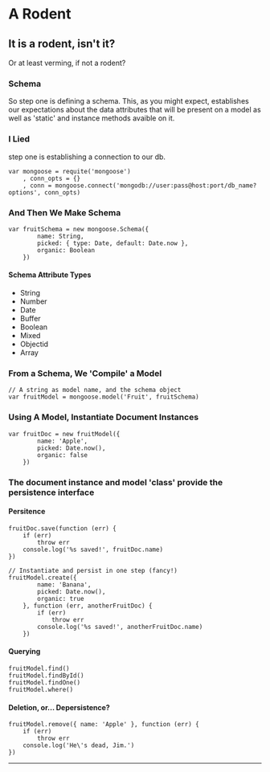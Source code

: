 # A Rodent
## It is a rodent, isn't it? 

Or at least verming, if not a rodent? 

### Schema
So step one is defining a schema.  This, as you might expect, establishes
our expectations about the data attributes that will be present on a model
as well as 'static' and instance methods avaible on it. 

### I Lied
step one is establishing a connection to our db. 

    var mongoose = requite('mongoose')
        , conn_opts = {}
        , conn = mongoose.connect('mongodb://user:pass@host:port/db_name?options', conn_opts)

### And Then We Make Schema

    var fruitSchema = new mongoose.Schema({
            name: String,
            picked: { type: Date, default: Date.now },
            organic: Boolean
        }) 

#### Schema Attribute Types
* String
* Number
* Date
* Buffer
* Boolean
* Mixed
* Objectid
* Array

### From a Schema, We 'Compile' a Model

    // A string as model name, and the schema object
    var fruitModel = mongoose.model('Fruit', fruitSchema)

### Using A Model, Instantiate Document Instances

    var fruitDoc = new fruitModel({
            name: 'Apple',
            picked: Date.now(),
            organic: false
        })


### The document instance and model 'class' provide the persistence interface 

#### Persitence
    fruitDoc.save(function (err) {
        if (err)
            throw err
        console.log('%s saved!', fruitDoc.name)
    })

    // Instantiate and persist in one step (fancy!)
    fruitModel.create({
            name: 'Banana',
            picked: Date.now(),
            organic: true
        }, function (err, anotherFruitDoc) {
            if (err)
                throw err
            console.log('%s saved!', anotherFruitDoc.name)
        })

####  Querying

    fruitModel.find()
    fruitModel.findById()    
    fruitModel.findOne()
    fruitModel.where()

#### Deletion, or... Depersistence?

    fruitModel.remove({ name: 'Apple' }, function (err) {
        if (err)
            throw err
        console.log('He\'s dead, Jim.')
    })

-------
